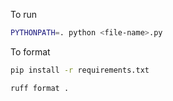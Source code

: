 To run
```sh
PYTHONPATH=. python <file-name>.py
```

To format
```sh
pip install -r requirements.txt
```
```sh
ruff format .
```
